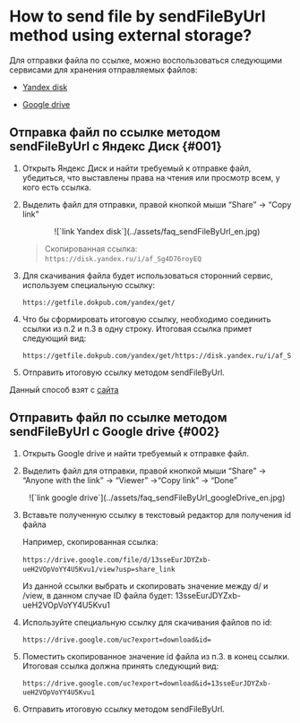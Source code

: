 # How to send file by sendFileByUrl method using external storage?

Для отправки файла по ссылке, можно воспользоваться следующими сервисами для хранения отправляемых файлов:

- [Yandex disk](#001)

- [Google drive](#002)

## Отправка файл по ссылке методом sendFileByUrl с Яндекс Диск {#001}

1. Открыть Яндекс Диск и найти требуемый к отправке файл, убедиться, что выставлены права на чтения или просмотр всем, у кого есть ссылка.

2. Выделить файл для отправки, правой кнопкой мыши “Share” -> “Copy link”

    <center>![`link Yandex disk`](../assets/faq_sendFileByUrl_en.jpg)</center>

    > Cкопированная ссылка: `https://disk.yandex.ru/i/af_Sg4D76royEQ`

3. Для скачивания файла будет использоваться сторонний сервис, используем специальную ссылку:

    ```
    https://getfile.dokpub.com/yandex/get/
    ```

4. Что бы сформировать итоговую ссылку, необходимо соединить ссылки из п.2 и п.3 в одну строку. Итоговая ссылка примет следующий вид:

    ```
    https://getfile.dokpub.com/yandex/get/https://disk.yandex.ru/i/af_Sg4D76royEQ
    ```

5. Отправить итоговую ссылку методом sendFileByUrl.

Данный способ взят с [сайта](https://getfile.dokpub.com)


## Отправить файл по ссылке методом sendFileByUrl с Google drive {#002}

1. Открыть Google drive и найти требуемый к отправке файл.

2. Выделить файл для отправки, правой кнопкой мыши “Share” -> “Anyone with the link” -> “Viewer” ->“Copy link” -> “Done”

    <center>![`link google drive`](../assets/faq_sendFileByUrl_googleDrive_en.jpg)</center>

3. Вставьте полученную ссылку в текстовый редактор для получения id файла

    Например, скопированная ссылка:

    `https://drive.google.com/file/d/13sseEurJDYZxb-ueH2VOpVoYY4U5Kvu1/view?usp=share_link`

    Из данной ссылки выбрать и скопировать значение между d/ и /view, в данном случае ID файла будет: 13sseEurJDYZxb-ueH2VOpVoYY4U5Kvu1

4. Используйте специальную ссылку для скачивания файлов по id:

    ```
    https://drive.google.com/uc?export=download&id=
    ```

5. Поместить скопированное значение id файла из п.3. в конец ссылки. Итоговая ссылка должна принять следующий вид:

    ```
    https://drive.google.com/uc?export=download&id=13sseEurJDYZxb-ueH2VOpVoYY4U5Kvu1
    ```

6. Отправить итоговую ссылку методом sendFileByUrl.